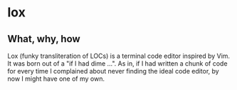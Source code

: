 # lox

## What, why, how

Lox (funky transliteration of LOCs) is a terminal code editor inspired by Vim.
It was born out of a "if I had dime ...". 
As in, if I had written a chunk of code for every time I complained about never finding the ideal code editor, by now I might have one of my own.